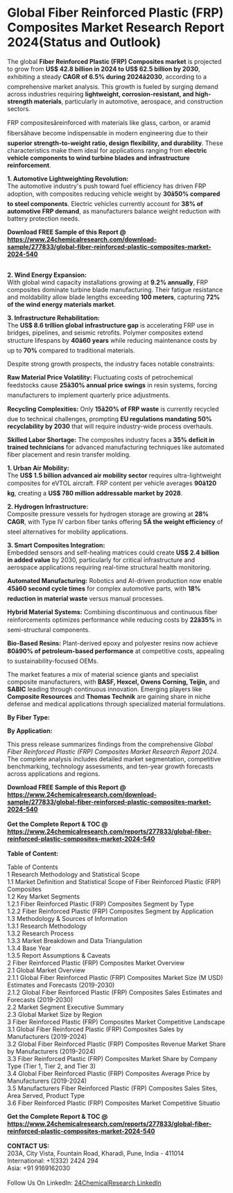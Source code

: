 <h1>Global Fiber Reinforced Plastic (FRP) Composites Market Research Report 2024(Status and Outlook)</h1><p>The global <strong>Fiber Reinforced Plastic (FRP) Composites market</strong> is projected to grow from <strong>US$ 42.8 billion in 2024 to US$ 62.5 billion by 2030</strong>, exhibiting a steady <strong>CAGR of 6.5% during 2024â2030</strong>, according to a comprehensive market analysis. This growth is fueled by surging demand across industries requiring <strong>lightweight, corrosion-resistant, and high-strength materials</strong>, particularly in automotive, aerospace, and construction sectors.</p><p>FRP compositesâreinforced with materials like glass, carbon, or aramid fibersâhave become indispensable in modern engineering due to their <strong>superior strength-to-weight ratio, design flexibility, and durability</strong>. These characteristics make them ideal for applications ranging from <strong>electric vehicle components to wind turbine blades and infrastructure reinforcement</strong>.</p><p><strong>1. Automotive Lightweighting Revolution:</strong><br>
The automotive industry's push toward fuel efficiency has driven FRP adoption, with composites reducing vehicle weight by <strong>30â50% compared to steel components</strong>. Electric vehicles currently account for <strong>38% of automotive FRP demand</strong>, as manufacturers balance weight reduction with battery protection needs.</p><div><b>Download FREE Sample of this Report @ 
            <a href="https://www.24chemicalresearch.com/download-sample/277833/global-fiber-reinforced-plastic-composites-market-2024-540">
            https://www.24chemicalresearch.com/download-sample/277833/global-fiber-reinforced-plastic-composites-market-2024-540</a></b></div><br><p><strong>2. Wind Energy Expansion:</strong><br>
With global wind capacity installations growing at <strong>9.2% annually</strong>, FRP composites dominate turbine blade manufacturing. Their fatigue resistance and moldability allow blade lengths exceeding <strong>100 meters</strong>, capturing <strong>72% of the wind energy materials market</strong>.</p><p><strong>3. Infrastructure Rehabilitation:</strong><br>
The <strong>US$ 8.6 trillion global infrastructure gap</strong> is accelerating FRP use in bridges, pipelines, and seismic retrofits. Polymer composites extend structure lifespans by <strong>40â60 years</strong> while reducing maintenance costs by up to <strong>70%</strong> compared to traditional materials.</p><p>Despite strong growth prospects, the industry faces notable constraints:</p><p><strong>Raw Material Price Volatility:</strong> Fluctuating costs of petrochemical feedstocks cause <strong>25â30% annual price swings</strong> in resin systems, forcing manufacturers to implement quarterly price adjustments.</p><p><strong>Recycling Complexities:</strong> Only <strong>15â20% of FRP waste</strong> is currently recycled due to technical challenges, prompting <strong>EU regulations mandating 50% recyclability by 2030</strong> that will require industry-wide process overhauls.</p><p><strong>Skilled Labor Shortage:</strong> The composites industry faces a <strong>35% deficit in trained technicians</strong> for advanced manufacturing techniques like automated fiber placement and resin transfer molding.</p><p><strong>1. Urban Air Mobility:</strong><br>
The <strong>US$ 1.5 billion advanced air mobility sector</strong> requires ultra-lightweight composites for eVTOL aircraft. FRP content per vehicle averages <strong>90â120 kg</strong>, creating a <strong>US$ 780 million addressable market by 2028</strong>.</p><p><strong>2. Hydrogen Infrastructure:</strong><br>
Composite pressure vessels for hydrogen storage are growing at <strong>28% CAGR</strong>, with Type IV carbon fiber tanks offering <strong>5Ã the weight efficiency</strong> of steel alternatives for mobility applications.</p><p><strong>3. Smart Composites Integration:</strong><br>
Embedded sensors and self-healing matrices could create <strong>US$ 2.4 billion in added value</strong> by 2030, particularly for critical infrastructure and aerospace applications requiring real-time structural health monitoring.</p><p><strong>Automated Manufacturing:</strong> Robotics and AI-driven production now enable <strong>45â60 second cycle times</strong> for complex automotive parts, with <strong>18% reduction in material waste</strong> versus manual processes.</p><p><strong>Hybrid Material Systems:</strong> Combining discontinuous and continuous fiber reinforcements optimizes performance while reducing costs by <strong>22â35%</strong> in semi-structural components.</p><p><strong>Bio-Based Resins:</strong> Plant-derived epoxy and polyester resins now achieve <strong>80â90% of petroleum-based performance</strong> at competitive costs, appealing to sustainability-focused OEMs.</p><p>The market features a mix of material science giants and specialist composite manufacturers, with <strong>BASF, Hexcel, Owens Corning, Teijin,</strong> and <strong>SABIC</strong> leading through continuous innovation. Emerging players like <strong>Composite Resources</strong> and <strong>Thomas Technik</strong> are gaining share in niche defense and medical applications through specialized material formulations.</p><p><strong>By Fiber Type:</strong></p><p><strong>By Application:</strong></p><p>This press release summarizes findings from the comprehensive <em>Global Fiber Reinforced Plastic (FRP) Composites Market Research Report 2024</em>. The complete analysis includes detailed market segmentation, competitive benchmarking, technology assessments, and ten-year growth forecasts across applications and regions.</p><div><b>Download FREE Sample of this Report @ 
            <a href="https://www.24chemicalresearch.com/download-sample/277833/global-fiber-reinforced-plastic-composites-market-2024-540">
            https://www.24chemicalresearch.com/download-sample/277833/global-fiber-reinforced-plastic-composites-market-2024-540</a></b></div><br><div><b>Get the Complete Report & TOC @ 
            <a href="https://www.24chemicalresearch.com/reports/277833/global-fiber-reinforced-plastic-composites-market-2024-540">
            https://www.24chemicalresearch.com/reports/277833/global-fiber-reinforced-plastic-composites-market-2024-540</a></b></div><br>
            <b>Table of Content:</b><p>Table of Contents<br />
1 Research Methodology and Statistical Scope<br />
1.1 Market Definition and Statistical Scope of Fiber Reinforced Plastic (FRP) Composites<br />
1.2 Key Market Segments<br />
1.2.1 Fiber Reinforced Plastic (FRP) Composites Segment by Type<br />
1.2.2 Fiber Reinforced Plastic (FRP) Composites Segment by Application<br />
1.3 Methodology & Sources of Information<br />
1.3.1 Research Methodology<br />
1.3.2 Research Process<br />
1.3.3 Market Breakdown and Data Triangulation<br />
1.3.4 Base Year<br />
1.3.5 Report Assumptions & Caveats<br />
2 Fiber Reinforced Plastic (FRP) Composites Market Overview<br />
2.1 Global Market Overview<br />
2.1.1 Global Fiber Reinforced Plastic (FRP) Composites Market Size (M USD) Estimates and Forecasts (2019-2030)<br />
2.1.2 Global Fiber Reinforced Plastic (FRP) Composites Sales Estimates and Forecasts (2019-2030)<br />
2.2 Market Segment Executive Summary<br />
2.3 Global Market Size by Region<br />
3 Fiber Reinforced Plastic (FRP) Composites Market Competitive Landscape<br />
3.1 Global Fiber Reinforced Plastic (FRP) Composites Sales by Manufacturers (2019-2024)<br />
3.2 Global Fiber Reinforced Plastic (FRP) Composites Revenue Market Share by Manufacturers (2019-2024)<br />
3.3 Fiber Reinforced Plastic (FRP) Composites Market Share by Company Type (Tier 1, Tier 2, and Tier 3)<br />
3.4 Global Fiber Reinforced Plastic (FRP) Composites Average Price by Manufacturers (2019-2024)<br />
3.5 Manufacturers Fiber Reinforced Plastic (FRP) Composites Sales Sites, Area Served, Product Type<br />
3.6 Fiber Reinforced Plastic (FRP) Composites Market Competitive Situatio</p><div><b>Get the Complete Report & TOC @ 
            <a href="https://www.24chemicalresearch.com/reports/277833/global-fiber-reinforced-plastic-composites-market-2024-540">
            https://www.24chemicalresearch.com/reports/277833/global-fiber-reinforced-plastic-composites-market-2024-540</a></b></div><br><b>CONTACT US:</b><br>
            203A, City Vista, Fountain Road, Kharadi, Pune, India - 411014<br>
            International: +1(332) 2424 294<br>
            Asia: +91 9169162030 <br><br>
            Follow Us On LinkedIn: <a href="https://www.linkedin.com/company/24chemicalresearch/">24ChemicalResearch LinkedIn</a>